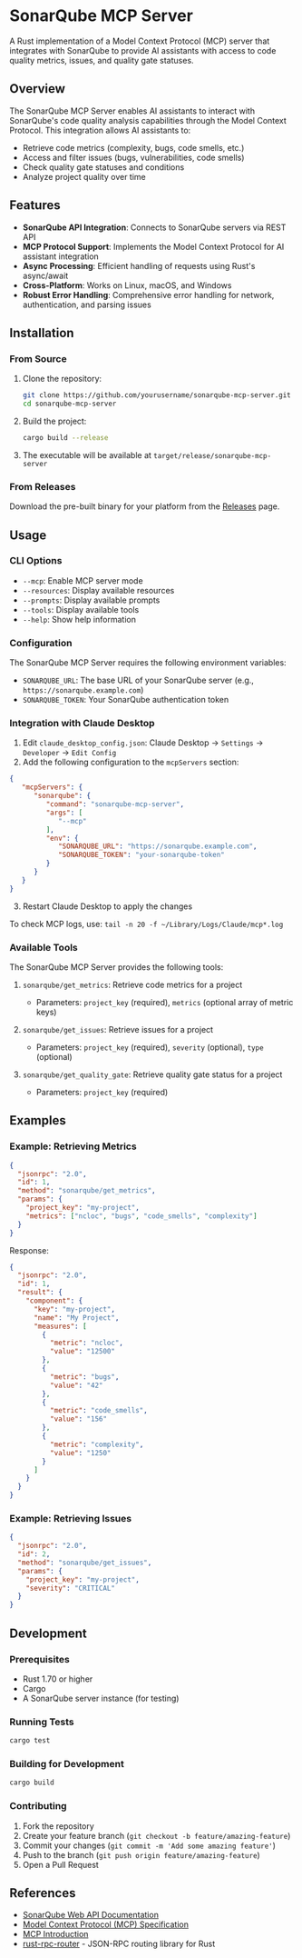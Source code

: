 # SonarQube MCP Server

A Rust implementation of a Model Context Protocol (MCP) server that integrates with SonarQube to provide AI assistants with access to code quality metrics, issues, and quality gate statuses.

## Overview

The SonarQube MCP Server enables AI assistants to interact with SonarQube's code quality analysis capabilities through the Model Context Protocol. This integration allows AI assistants to:

- Retrieve code metrics (complexity, bugs, code smells, etc.)
- Access and filter issues (bugs, vulnerabilities, code smells)
- Check quality gate statuses and conditions
- Analyze project quality over time

## Features

- **SonarQube API Integration**: Connects to SonarQube servers via REST API
- **MCP Protocol Support**: Implements the Model Context Protocol for AI assistant integration
- **Async Processing**: Efficient handling of requests using Rust's async/await
- **Cross-Platform**: Works on Linux, macOS, and Windows
- **Robust Error Handling**: Comprehensive error handling for network, authentication, and parsing issues

## Installation

### From Source

1. Clone the repository:
   ```bash
   git clone https://github.com/yourusername/sonarqube-mcp-server.git
   cd sonarqube-mcp-server
   ```

2. Build the project:
   ```bash
   cargo build --release
   ```

3. The executable will be available at `target/release/sonarqube-mcp-server`

### From Releases

Download the pre-built binary for your platform from the [Releases](https://github.com/yourusername/sonarqube-mcp-server/releases) page.

## Usage

### CLI Options

* `--mcp`: Enable MCP server mode
* `--resources`: Display available resources
* `--prompts`: Display available prompts
* `--tools`: Display available tools
* `--help`: Show help information

### Configuration

The SonarQube MCP Server requires the following environment variables:

* `SONARQUBE_URL`: The base URL of your SonarQube server (e.g., `https://sonarqube.example.com`)
* `SONARQUBE_TOKEN`: Your SonarQube authentication token

### Integration with Claude Desktop

1. Edit `claude_desktop_config.json`: Claude Desktop -> `Settings` -> `Developer` -> `Edit Config` 
2. Add the following configuration to the `mcpServers` section:

```json
{
   "mcpServers": {
      "sonarqube": {
         "command": "sonarqube-mcp-server",
         "args": [
            "--mcp"
         ],
         "env": {
            "SONARQUBE_URL": "https://sonarqube.example.com",
            "SONARQUBE_TOKEN": "your-sonarqube-token"
         }
      }
   }
}
```

3. Restart Claude Desktop to apply the changes

To check MCP logs, use: `tail -n 20 -f ~/Library/Logs/Claude/mcp*.log`

### Available Tools

The SonarQube MCP Server provides the following tools:

1. `sonarqube/get_metrics`: Retrieve code metrics for a project
   - Parameters: `project_key` (required), `metrics` (optional array of metric keys)

2. `sonarqube/get_issues`: Retrieve issues for a project
   - Parameters: `project_key` (required), `severity` (optional), `type` (optional)

3. `sonarqube/get_quality_gate`: Retrieve quality gate status for a project
   - Parameters: `project_key` (required)


## Examples

### Example: Retrieving Metrics

```json
{
  "jsonrpc": "2.0",
  "id": 1,
  "method": "sonarqube/get_metrics",
  "params": {
    "project_key": "my-project",
    "metrics": ["ncloc", "bugs", "code_smells", "complexity"]
  }
}
```

Response:
```json
{
  "jsonrpc": "2.0",
  "id": 1,
  "result": {
    "component": {
      "key": "my-project",
      "name": "My Project",
      "measures": [
        {
          "metric": "ncloc",
          "value": "12500"
        },
        {
          "metric": "bugs",
          "value": "42"
        },
        {
          "metric": "code_smells",
          "value": "156"
        },
        {
          "metric": "complexity",
          "value": "1250"
        }
      ]
    }
  }
}
```

### Example: Retrieving Issues

```json
{
  "jsonrpc": "2.0",
  "id": 2,
  "method": "sonarqube/get_issues",
  "params": {
    "project_key": "my-project",
    "severity": "CRITICAL"
  }
}
```

## Development

### Prerequisites

- Rust 1.70 or higher
- Cargo
- A SonarQube server instance (for testing)

### Running Tests

```bash
cargo test
```

### Building for Development

```bash
cargo build
```

### Contributing

1. Fork the repository
2. Create your feature branch (`git checkout -b feature/amazing-feature`)
3. Commit your changes (`git commit -m 'Add some amazing feature'`)
4. Push to the branch (`git push origin feature/amazing-feature`)
5. Open a Pull Request

## References

* [SonarQube Web API Documentation](https://docs.sonarsource.com/sonarqube/latest/extension-guide/web-api/)
* [Model Context Protocol (MCP) Specification](https://spec.modelcontextprotocol.io/)
* [MCP Introduction](https://modelcontextprotocol.io/introduction)
* [rust-rpc-router](https://github.com/jeremychone/rust-rpc-router/) - JSON-RPC routing library for Rust
